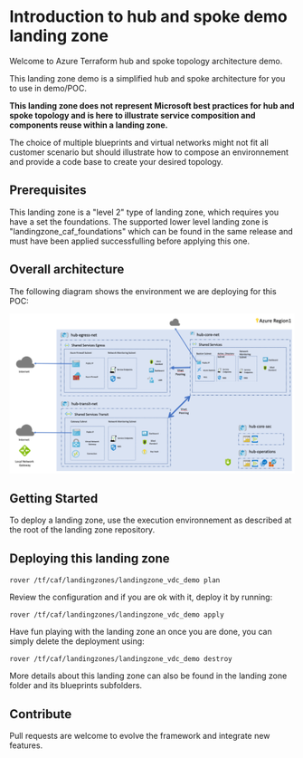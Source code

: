# Introduction to hub and spoke demo landing zone

Welcome to Azure Terraform hub and spoke topology architecture demo.

This landing zone demo is a simplified hub and spoke architecture for you to use in demo/POC.

**This landing zone does not represent Microsoft best practices for hub and spoke topology and is here to illustrate service composition and components reuse within a landing zone.**

The choice of multiple blueprints and virtual networks might not fit all customer scenario but should illustrate how to compose an environnement and provide a code base to create your desired topology.

## Prerequisites

This landing zone is a "level 2" type of landing zone, which requires you have a set the foundations. The supported lower level landing zone is "landingzone_caf_foundations" which can be found in the same release and must have been applied successfulling before applying this one. 

## Overall architecture

The following diagram shows the environment we are deploying for this POC:

![Overall hub spoke demo diagram](../../_pictures/hub_spoke/hubspoke_overall.png)

## Getting Started

To deploy a landing zone, use the execution environnement as described at the root of the landing zone repository.

## Deploying this landing zone

```
rover /tf/caf/landingzones/landingzone_vdc_demo plan
```
Review the configuration and if you are ok with it, deploy it by running:
```
rover /tf/caf/landingzones/landingzone_vdc_demo apply
```
Have fun playing with the landing zone an once you are done, you can simply delete the deployment using:
```
rover /tf/caf/landingzones/landingzone_vdc_demo destroy
```

More details about this landing zone can also be found in the landing zone folder and its blueprints subfolders.

## Contribute

Pull requests are welcome to evolve the framework and integrate new features.

